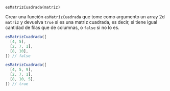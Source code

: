 `esMatrizCuadrada(matriz)`

Crear una función `esMatrizCuadrada` que tome como argumento un array 2d `matriz` y devuelva `true` si es una matriz cuadrada, es decir, si tiene igual cantidad de filas que de columnas, o `false` si no lo es.

```javascript
esMatrizCuadrada([
  [4, 5],
  [2, 7, 1],
  [8, 10],
]) // false

esMatrizCuadrada([
  [4, 5, 9],
  [2, 7, 1],
  [8, 10, 5],
]) // true
```